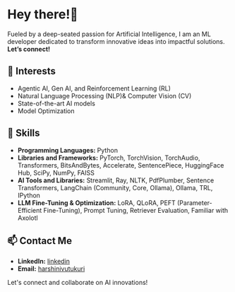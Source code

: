 # Hey there!👋
Fueled by a deep-seated passion for Artificial Intelligence, I am an ML developer dedicated to transform innovative ideas into impactful solutions.  **Let’s connect!**

## 🔎 Interests

- Agentic AI, Gen AI, and Reinforcement Learning (RL)
- Natural Language Processing (NLP)& Computer Vision (CV)
- State-of-the-art AI models
- Model Optimization

## 🚀 Skills

- **Programming Languages:** Python
- **Libraries and Frameworks:** PyTorch, TorchVision, TorchAudio, Transformers, BitsAndBytes, Accelerate, SentencePiece, HuggingFace Hub, SciPy, NumPy, FAISS
- **AI Tools and Libraries:** Streamlit, Ray, NLTK, PdfPlumber, Sentence Transformers, LangChain (Community, Core, Ollama), Ollama, TRL, IPython
- **LLM Fine-Tuning & Optimization:** LoRA, QLoRA, PEFT (Parameter-Efficient Fine-Tuning), Prompt Tuning, Retriever Evaluation, Familiar with Axolotl

## 📫 Contact Me

- **LinkedIn:** [linkedin](https://www.linkedin.com/in/harshini1v/)
- **Email:** [harshinivutukuri](https://www.linkedin.com/in/harshini1v/)

Let's connect and collaborate on AI innovations!
